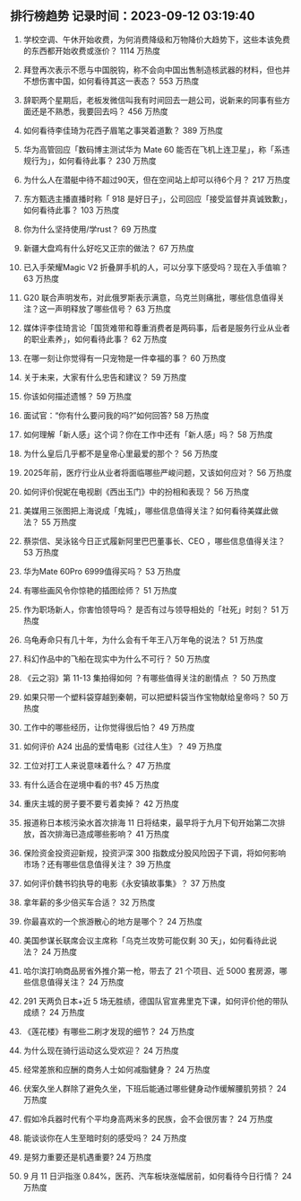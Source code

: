 
## 排行榜趋势 记录时间：2023-09-12 03:19:40
  
  1. 学校空调、午休开始收费，为何消费降级和万物降价大趋势下，这些本该免费的东西都开始收费或涨价？ 1114 万热度
    
  2. 拜登再次表示不愿与中国脱钩，称不会向中国出售制造核武器的材料，但也并不想伤害中国，如何看待其这一表态？ 553 万热度
    
  3. 辞职两个星期后，老板发微信叫我有时间回去一趟公司，说新来的同事有些方面还是不熟悉，我要回去吗？ 456 万热度
    
  4. 如何看待李佳琦为花西子眉笔之事哭着道歉？ 389 万热度
    
  5. 华为高管回应「数码博主测试华为 Mate 60 能否在飞机上连卫星」，称「系违规行为」，如何看待此事？ 230 万热度
    
  6. 为什么人在潜艇中待不超过90天，但在空间站上却可以待6个月？ 217 万热度
    
  7. 东方甄选主播直播时称「 918 是好日子」，公司回应「接受监督并真诚致歉」，如何看待此事？ 103 万热度
    
  8. 你为什么坚持使用/学rust？ 69 万热度
    
  9. 新疆大盘鸡有什么好吃又正宗的做法？ 67 万热度
    
  10. 已入手荣耀Magic V2 折叠屏手机的人，可以分享下感受吗？现在入手值嘛？ 63 万热度
    
  11. G20 联合声明发布，对此俄罗斯表示满意，乌克兰则痛批，哪些信息值得关注？这一声明释放了哪些信号？ 63 万热度
    
  12. 媒体评李佳琦言论「国货难带和尊重消费者是两码事，后者是服务行业从业者的职业素养」，如何看待此事？ 62 万热度
    
  13. 在哪一刻让你觉得有一只宠物是一件幸福的事？ 60 万热度
    
  14. 关于未来，大家有什么忠告和建议？ 59 万热度
    
  15. 你该如何描述遗憾？ 59 万热度
    
  16. 面试官：“你有什么要问我的吗?”如何回答? 58 万热度
    
  17. 如何理解「新人感」这个词？你在工作中还有「新人感」吗？ 58 万热度
    
  18. 为什么皇后几乎都不是皇帝心里最爱的那个？ 56 万热度
    
  19. 2025年前，医疗行业从业者将面临哪些严峻问题，又该如何应对？ 56 万热度
    
  20. 如何评价倪妮在电视剧《西出玉门》中的扮相和表现？ 56 万热度
    
  21. 美媒用三张图把上海说成「鬼城」，哪些信息值得关注？如何看待美媒此做法？ 55 万热度
    
  22. 蔡崇信、吴泳铭今日正式履新阿里巴巴董事长、CEO ，哪些信息值得关注？ 53 万热度
    
  23. 华为Mate 60Pro 6999值得买吗？ 53 万热度
    
  24. 有哪些画风令你惊艳的插图绘师？ 51 万热度
    
  25. 作为职场新人，你害怕领导吗？ 是否有过与领导相处的「社死」时刻？ 51 万热度
    
  26. 乌龟寿命只有几十年，为什么会有千年王八万年龟的说法？ 51 万热度
    
  27. 科幻作品中的飞船在现实中为什么不可行？ 50 万热度
    
  28. 《云之羽》第 11-13 集拍得如何 ？有哪些值得关注的剧情点 ？ 50 万热度
    
  29. 如果只带一个塑料袋穿越到秦朝，可以把塑料袋当作宝物献给皇帝吗？ 50 万热度
    
  30. 工作中的哪些经历，让你觉得很后怕？ 49 万热度
    
  31. 如何评价 A24 出品的爱情电影《过往人生》？ 49 万热度
    
  32. 工位对打工人来说意味着什么？ 47 万热度
    
  33. 有什么适合在逆境中看的书? 45 万热度
    
  34. 重庆主城的房子要不要亏着卖掉？ 42 万热度
    
  35. 报道称日本核污染水首次排海 11 日将结束，最早将于九月下旬开始第二次排放，首次排海已造成哪些影响？ 41 万热度
    
  36. 保险资金投资迎新规，投资沪深 300 指数成分股风险因子下调，将如何影响市场？还有哪些信息值得关注？ 39 万热度
    
  37. 如何评价魏书钧执导的电影《永安镇故事集》？ 37 万热度
    
  38. 拿年薪的多少倍买车合适？ 32 万热度
    
  39. 你最喜欢的一个旅游散心的地方是哪个？ 24 万热度
    
  40. 美国参谋长联席会议主席称「乌克兰攻势可能仅剩 30 天」，如何看待此说法？ 24 万热度
    
  41. 哈尔滨打响商品房省外推介第一枪，带去了 21 个项目、近 5000 套房源，哪些信息值得关注？ 24 万热度
    
  42. 291 天两负日本+近 5 场无胜绩，德国队官宣弗里克下课，如何评价他的带队成绩？ 24 万热度
    
  43. 《莲花楼》有哪些二刷才发现的细节？ 24 万热度
    
  44. 为什么现在骑行运动这么受欢迎？ 24 万热度
    
  45. 经常差旅和应酬的商务人士如何减脂健身？ 24 万热度
    
  46. 伏案久坐人群除了避免久坐，下班后能通过哪些健身动作缓解腰肌劳损？ 24 万热度
    
  47. 假如冷兵器时代有个平均身高两米多的民族，会不会很厉害？ 24 万热度
    
  48. 能谈谈你在人生至暗时刻的感受吗？ 24 万热度
    
  49. 是努力重要还是机遇重要? 24 万热度
    
  50. 9 月 11 日沪指涨 0.84%，医药、汽车板块涨幅居前，如何看待今日行情？ 24 万热度
    